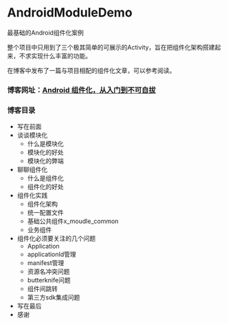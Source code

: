 # AndroidModuleDemo
最基础的Android组件化案例 

整个项目中只用到了三个极其简单的可展示的Activity，旨在把组件化架构搭建起来，不求实现什么丰富的功能。

在博客中发布了一篇与项目相配的组件化文章，可以参考阅读。

### 博客网址：[Android 组件化，从入门到不可自拔](https://blog.csdn.net/hailong0529/article/details/89392064)

### 博客目录

- 写在前面
- 谈谈模块化
  - 什么是模块化
  - 模块化的好处
  - 模块化的弊端
- 聊聊组件化
  - 什么是组件化
  - 组件化的好处
- 组件化实践
  - 组件化架构
  - 统一配置文件
  - 基础公共组件x_moudle_common
  - 业务组件
- 组件化必须要关注的几个问题
  - Application
  - applicationId管理
  - manifest管理
  - 资源名冲突问题
  - butterknife问题
  - 组件间跳转
  - 第三方sdk集成问题
- 写在最后
- 感谢
